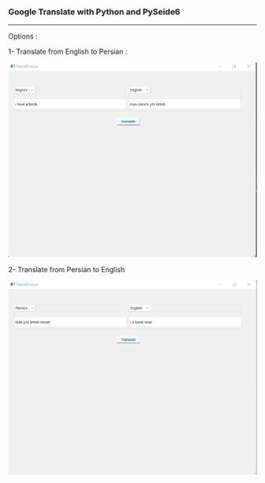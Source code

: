 ### Google Translate with Python and PySeide6

----
Options : 

1- Translate from English to Persian :

![](English-persian.png)

2- Translate from Persian to English

![](Persian-English.png)